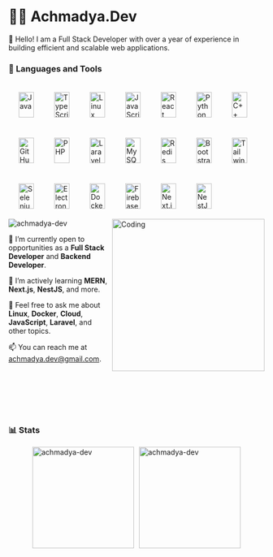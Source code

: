 # 🏄‍♂️ Achmadya.Dev

🌟 Hello! I am a Full Stack Developer with over a year of experience in building efficient and scalable web applications.

### 🧰 Languages and Tools

<img align="left" alt="Java" width="30px" height="50px" style="padding:10px;margin:10px;" src="https://cdn.jsdelivr.net/gh/devicons/devicon/icons/java/java-original.svg"/>
<img align="left" alt="TypeScript" width="30px" height="50px" style="padding:10px;margin:10px;" src="https://cdn.jsdelivr.net/gh/devicons/devicon/icons/typescript/typescript-plain.svg" />
<img align="left" alt="Linux" width="30px" height="50px" style="padding:10px;margin:10px;" src="https://cdn.jsdelivr.net/gh/devicons/devicon/icons/linux/linux-original.svg" />
<img align="left" alt="JavaScript" width="30px" height="50px" style="padding:10px;margin:10px;" src="https://cdn.jsdelivr.net/gh/devicons/devicon/icons/javascript/javascript-plain.svg" />
<img align="left" alt="React" width="30px" height="50px" style="padding:10px;margin:10px;" src="https://cdn.jsdelivr.net/gh/devicons/devicon/icons/react/react-original.svg" />
<img align="left" alt="Python" width="30px" height="50px" style="padding:10px;margin:10px;" src="https://cdn.jsdelivr.net/gh/devicons/devicon/icons/python/python-plain.svg" />
<img align="left" alt="C++" width="30px" height="50px" style="padding:10px;margin:10px;" src="https://cdn.jsdelivr.net/gh/devicons/devicon/icons/cplusplus/cplusplus-original.svg" />
<img align="left" alt="GitHub" width="30px" height="50px" style="padding:10px;margin:10px;" src="https://cdn.jsdelivr.net/gh/devicons/devicon/icons/github/github-original.svg" />
<img align="left" alt="PHP" width="30px" height="50px" style="padding:10px;margin:10px;" src="https://cdn.jsdelivr.net/gh/devicons/devicon/icons/php/php-original.svg" />
<img align="left" alt="Laravel" width="30px" height="50px" style="padding:10px;margin:10px;" src="https://cdn.jsdelivr.net/gh/devicons/devicon/icons/laravel/laravel-original.svg" />
<img align="left" alt="MySQL" width="30px" height="50px" style="padding:10px;margin:10px;" src="https://cdn.jsdelivr.net/gh/devicons/devicon/icons/mysql/mysql-original.svg" />
<img align="left" alt="Redis" width="30px" height="50px" style="padding:10px;margin:10px;" src="https://cdn.jsdelivr.net/gh/devicons/devicon/icons/redis/redis-original.svg" />
<img align="left" alt="Bootstrap" width="30px" height="50px" style="padding:10px;margin:10px;" src="https://cdn.jsdelivr.net/gh/devicons/devicon/icons/bootstrap/bootstrap-original.svg" />
<img align="left" alt="TailwindCSS" width="30px" height="50px" style="padding:10px;margin:10px;" src="https://cdn.jsdelivr.net/gh/devicons/devicon/icons/tailwindcss/tailwindcss-original.svg" />
<img align="left" alt="Selenium" width="30px" height="50px" style="padding:10px;margin:10px;" src="https://cdn.jsdelivr.net/gh/devicons/devicon/icons/selenium/selenium-original.svg" />
<img align="left" alt="Electron" width="30px" height="50px" style="padding:10px;margin:10px;" src="https://cdn.jsdelivr.net/gh/devicons/devicon/icons/electron/electron-original.svg" />
<img align="left" alt="Docker" width="30px" height="50px" style="padding:10px;margin:10px;" src="https://cdn.jsdelivr.net/gh/devicons/devicon/icons/docker/docker-original.svg" />
<img align="left" alt="Firebase" width="30px" height="50px" style="padding:10px;margin:10px;" src="https://cdn.jsdelivr.net/gh/devicons/devicon/icons/firebase/firebase-original.svg" />
<img align="left" alt="Next.js" width="30px" height="50px" style="padding:10px;margin:10px;" src="https://cdn.jsdelivr.net/gh/devicons/devicon/icons/nextjs/nextjs-original.svg" />
<img align="left" alt="NestJS" width="30px" height="50px" style="padding:10px;margin:10px;" src="https://cdn.jsdelivr.net/gh/devicons/devicon/icons/nestjs/nestjs-original.svg" />

<br />

#
<img align="right" alt="Coding" height="300" src="https://i.imgflip.com/4vmixg.jpg">
<p align="left"> <img src="https://komarev.com/ghpvc/?username=achmadya-dev&label=Profile%20views&color=0e75b6&style=flat" alt="achmadya-dev" /> </p>

🚀 I’m currently open to opportunities as a **Full Stack Developer** and **Backend Developer**.

🌿 I’m actively learning **MERN**, **Next.js**, **NestJS**, and more.

💬 Feel free to ask me about **Linux**, **Docker**, **Cloud**, **JavaScript**, **Laravel**, and other topics.

📫 You can reach me at achmadya.dev@gmail.com.

<br />
<br />
<br />
<br />

#

### 📊 Stats

<div style="display: flex; justify-content: center; align-items: center;">
    <img align="center" src="https://github-readme-stats.vercel.app/api/top-langs?username=achmadya-dev&show_icons=true&locale=en&layout=compact&theme=dracula" alt="achmadya-dev" style="margin-right: 10px; height: 200px;" />
    <img align="center" src="https://github-readme-streak-stats.herokuapp.com/?user=achmadya-dev&theme=dracula" alt="achmadya-dev" style="height: 200px;" />
</div>


